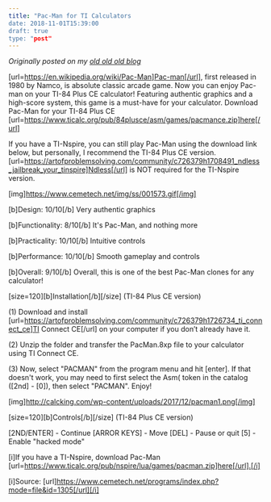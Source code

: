 ```yaml
---
title: "Pac-Man for TI Calculators
date: 2018-11-01T15:39:00
draft: true
type: "post"
---
```



*Originally posted on my [old old old blog](https://artofproblemsolving.com/community/c726379h1731932_pacman_for_ti_calculators)*


[url=https://en.wikipedia.org/wiki/Pac-Man]Pac-man[/url], first released in 1980 by Namco, is absolute classic arcade game. Now you can enjoy Pac-man on your TI-84 Plus CE calculator! Featuring authentic graphics and a high-score system, this game is a must-have for your calculator. Download Pac-Man for your TI-84 Plus CE [url=https://www.ticalc.org/pub/84plusce/asm/games/pacmance.zip]here[/url]

If you have a TI-Nspire, you can still play Pac-Man using the download link below, but personally, I recommend the TI-84 Plus CE version. [url=https://artofproblemsolving.com/community/c726379h1708491_ndless_jailbreak_your_tinspire]Ndless[/url] is NOT required for the TI-Nspire version.

[img]https://www.cemetech.net/img/ss/001573.gif[/img]

[b]Design: 10/10[/b]
Very authentic graphics

[b]Functionality: 8/10[/b]
It's Pac-Man, and nothing more

[b]Practicality: 10/10[/b]
Intuitive controls

[b]Performance: 10/10[/b]
Smooth gameplay and controls

[b]Overall: 9/10[/b]
Overall, this is one of the best Pac-Man clones for any calculator!


[size=120][b]Installation[/b][/size] (TI-84 Plus CE version)

(1) Download and install [url=https://artofproblemsolving.com/community/c726379h1726734_ti_connect_ce]TI Connect CE[/url] on your computer if you don’t already have it.

(2) Unzip the folder and transfer the PacMan.8xp file to your calculator using TI Connect CE.

(3) Now, select "PACMAN" from the program menu and hit [enter]. If that doesn't work, you may need to first select the Asm( token in the catalog ([2nd] - [0]), then select "PACMAN". Enjoy!

[img]http://calcking.com/wp-content/uploads/2017/12/pacman1.png[/img]


[size=120][b]Controls[/b][/size] (TI-84 Plus CE version)

[2ND/ENTER] - Continue
[ARROR KEYS] - Move
[DEL] - Pause or quit
[5] - Enable "hacked mode"


[i]If you have a TI-Nspire, download Pac-Man [url=https://www.ticalc.org/pub/nspire/lua/games/pacman.zip]here[/url].[/i]

[i]Source: [url]https://www.cemetech.net/programs/index.php?mode=file&id=1305[/url][/i]
